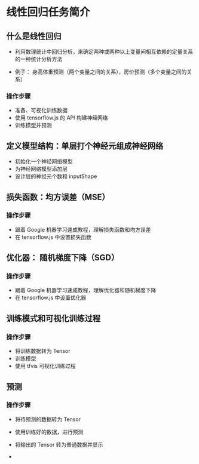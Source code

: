 # 线性回归任务简介

## 什么是线性回归

-   利用数理统计中回归分析，来确定两种或两种以上变量间相互依赖的定量关系的一种统计分析方法

-   例子： 身高体重预测（两个变量之间的关系），房价预测（多个变量之间的关系）

### 操作步骤

-   准备、可视化训练数据
-   使用 tensorflow.js 的 API 构建神经网络
-   训练模型并预测

## 定义模型结构：单层打个神经元组成神经网络

-   初始化一个神经网络模型
-   为神经网络模型添加层
-   设计层的神经元个数和 inputShape

## 损失函数：均方误差（MSE）

### 操作步骤

-   跟着 Google 机器学习速成教程，理解损失函数和均方误差
-   在 tensorflow.js 中设置损失函数

## 优化器： 随机梯度下降（SGD）

### 操作步骤

-   跟着 Google 机器学习速成教程，理解优化器和随机梯度下降
-   在 tensorflow.js 中设置优化器

## 训练模式和可视化训练过程

### 操作步骤

-   将训练数据转为 Tensor
-   训练模型
-   使用 tfvis 可视化训练过程

## 预测

### 操作步骤

-   将待预测的数据转为 Tensor
-   使用训练好的数据，进行预测
-   将输出的 Tensor 转为普通数据并显示

-

